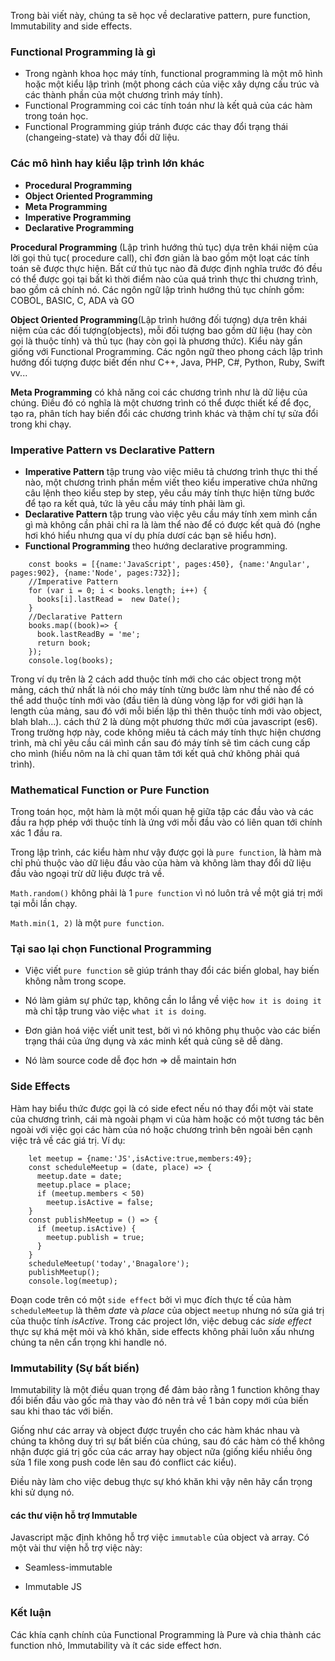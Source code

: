 Trong bài viết này, chúng ta sẽ học về declarative pattern, pure function, Immutability and side effects.

### Functional Programming là gì
* Trong ngành khoa học máy tính, functional programming là một mô hình hoặc một kiểu lập trình (một phong cách của việc xây dựng cấu trúc và các thành phần của một chương trình máy tính).
* Functional Programming coi các tính toán như là kết quả của các hàm trong toán học.
* Functional Programming giúp tránh được các thay đổi trạng thái (changeing-state) và thay đổi dữ liệu.
### Các mô hình hay kiểu lập trình lớn khác
* **Procedural Programming**
* **Object Oriented Programming**
* **Meta Programming**
* **Imperative Programming**
* **Declarative Programming**

**Procedural Programming** (Lập trình hướng thủ tục) dựa trên khái niệm của lời gọi thủ tục( procedure call), chỉ đơn giản là bao gồm một loạt các tính toán sẽ được thực hiện. Bất cứ thủ tục nào đã được định nghĩa trước đó đều có thể được gọi tại bất kì thời điểm nào của quá trình thực thi chương trình, bao gồm cả chính nó. Các ngôn ngữ lập trình hướng thủ tục chính gồm: COBOL, BASIC, C, ADA và GO

**Object Oriented Programming**(Lập trình hướng đối tượng) dựa trên khái niệm của các đối tượng(objects), mỗi đối tượng bao gồm dữ liệu (hay còn gọi là thuộc tính) và thủ tục (hay còn gọi là phương thức). Kiểu này gần giống với Functional Programming. Các ngôn ngữ theo phong cách lập trình hướng đối tượng được biết đến như C++, Java, PHP, C#, Python, Ruby, Swift vv...

**Meta Programming**  có khả năng coi các chương trình như là dữ liệu của chúng. Điều đó có nghĩa là một chương trình có thể được thiết kế để đọc, tạo ra, phân tích hay biến đổi các chương trình khác và thậm chí tự sửa đổi trong khi chạy.

### Imperative Pattern vs Declarative Pattern
* **Imperative Pattern** tập trung vào việc miêu tả chương trình thực thi thế nào, một chương trình phần mềm viết theo kiểu imperative chứa những câu lệnh theo kiểu step by step, yêu cầu máy tính thực hiện từng bước để tạo ra kết quả, tức là yêu cầu máy tính phải làm gì.
* **Declarative Pattern** tập trung vào việc yêu cầu máy tính xem mình cần gì mà không cần phải chỉ ra là làm thể nào để có được kết quả đó (nghe hơi khó hiểu nhưng qua ví dụ phía dươí các bạn sẽ hiểu hơn).
* **Functional Programming** theo hướng declarative programming.

```
    const books = [{name:'JavaScript', pages:450}, {name:'Angular', pages:902}, {name:'Node', pages:732}];
    //Imperative Pattern
    for (var i = 0; i < books.length; i++) {
      books[i].lastRead =  new Date();
    }
    //Declarative Pattern
    books.map((book)=> {
      book.lastReadBy = 'me';
      return book;
    });
    console.log(books);
```

Trong ví dụ trên là 2 cách add thuộc tính mới cho các object trong một mảng, cách thứ nhất là nói cho máy tính từng bước làm như thế nào để có thể add thuộc tính mới vào (đầu tiên là dùng vòng lặp for với giới hạn là length của mảng, sau đó với mỗi biến lặp thì thên thuộc tính mới vào object, blah blah...). cách thứ 2 là dùng một phương thức mới của javascript (es6). Trong trường hợp này, code không miêu tả cách máy tính thực hiện chương trình, mà chỉ yêu cầu cái mình cần sau đó máy tính sẽ tìm cách cung cấp cho mình (hiểu nôm na là chỉ quan tâm tới kết quả chứ không phải quá trình).
### Mathematical Function or Pure Function

Trong toán học, một hàm là một mối quan hệ giữa tập các đầu vào và các đầu ra hợp phép với thuộc tính là ứng với mỗi đầu vào có liên quan tới chính xác 1 đầu ra.

Trong lập trình, các kiểu hàm như vậy được gọi là `pure function`, là hàm mà chỉ phủ thuộc vào dữ liệu đầu vào của hàm và không làm thay đổi dữ liệu đầu vào ngoại trừ dữ liệu được trả về.

`Math.random()` không phải là 1 `pure function` vì nó luôn trả về một giá trị mới tại mỗi lần chạy.

`Math.min(1, 2)` là một `pure function`.

### Tại sao lại chọn Functional Programming
* Việc viết `pure function` sẽ giúp tránh thay đổi các biến global, hay biến không nằm trong scope.

* Nó làm giảm sự phức tạp, không cần lo lắng về việc `how it is doing it` mà chỉ tập trung vào việc `what it is doing`.

* Đơn giản hoá việc viết unit test, bởi vì nó không phụ thuộc vào các biến trạng thái của ứng dụng và xác minh kết quả cũng sẽ dễ dàng.

* Nó làm source code dễ đọc hơn => dễ maintain hơn

### Side Effects

Hàm hay biểu thức được gọi là có side efect nếu nó thay đổi một vài state của chương trình, cái mà ngoài phạm vi của hàm hoặc có một tương tác bên ngoài với việc gọi các hàm của nó hoặc chương trình bên ngoài bên cạnh việc trả về các giá trị. Ví dụ: 

```
    let meetup = {name:'JS',isActive:true,members:49};
    const scheduleMeetup = (date, place) => {
      meetup.date = date;
      meetup.place = place;
      if (meetup.members < 50)
        meetup.isActive = false;
    }
    const publishMeetup = () => {
      if (meetup.isActive) {
        meetup.publish = true;
      }
    }
    scheduleMeetup('today','Bnagalore');
    publishMeetup();
    console.log(meetup);
```

Đoạn code trên có một `side effect` bởi vì mục đích thực tế của hàm `scheduleMeetup` là thêm *date* và *place* của object `meetup` nhưng nó sửa giá trị của thuộc tính *isActive*. Trong các project lớn, việc debug các *side effect* thực sự khá mệt mỏi và khó khăn, side effects không phải luôn xấu nhưng chúng ta nên cẩn trọng khi handle nó.

### Immutability (Sự bất biến)

Immutability là một điều quan trọng để đảm bảo rằng 1 function không thay đổi biến đầu vào gốc mà thay vào đó nên trả về 1 bản copy mới của biến sau khi thao tác với biến.

Giống như các array và object được truyền cho các hàm khác nhau và chúng ta không duy trì sự bất biến của chúng, sau đó các hàm có thể không nhận được giá trị gốc của các array hay object nữa (giống kiểu nhiều ông sửa 1 file xong push code lên sau đó conflict các kiểu).

Điều này làm cho việc debug thực sự khó khăn khi vậy nên hãy cẩn trọng khi sử dụng nó.

#### các thư viện hỗ trợ Immutable
Javascript mặc định không hỗ trợ việc `immutable` của object và array. Có một vài thư viện hỗ trợ việc này: 

* Seamless-immutable

* Immutable JS

### Kết luận

Các khía cạnh chính của Functional Programming là Pure và chia thành các function nhỏ, Immutability và ít các side effect hơn.